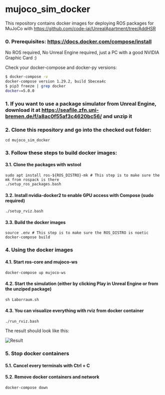 # mujoco_sim_docker

This repository contains docker images for deploying ROS packages for MuJoCo with https://github.com/code-iai/UnrealApartment/tree/AddHSR

### 0. Prerequisites: https://docs.docker.com/compose/install
No ROS required, No Unreal Engine required, just a PC with a good NVIDIA Graphic Card :)

Check your docker-compose and docker-py versions:
```bash
$ docker-compose -v
docker-compose version 1.29.2, build 5becea4c
$ pip3 freeze | grep docker
docker==5.0.0
```

### 1. If you want to use a package simulator from Unreal Engine, download it at https://seafile.zfn.uni-bremen.de/f/a8ac0f55af3c4620bc56/ and unzip it
### 2. Clone this repository and go into the checked out folder:
```
cd mujoco_sim_docker
```
### 3. Follow these steps to build docker images:
#### 3.1. Clone the packages with wstool
```
sudo apt install ros-${ROS_DISTRO}-mk # This step is to make sure the mk from rospack is there
./setup_ros_packages.bash
```
#### 3.2. Install nvidia-docker2 to enable GPU access with Compose (sudo required)
```
./setup_rviz.bash
```
#### 3.3. Build the docker images
```
source .env # This step is to make sure the ROS_DISTRO is noetic
docker-compose build
```
### 4. Using the docker images
#### 4.1. Start ros-core and mujoco-ws
```
docker-compose up mujoco-ws
```
#### 4.2. Start the simulation (either by clicking Play in Unreal Engine or from the unziped package)
```
sh Laborraum.sh
```
#### 4.3. You can visualize everything with rviz from docker container
```
./run_rviz.bash
```
The result should look like this:

![Result](https://user-images.githubusercontent.com/64316740/207082423-ae6843c2-8145-42b9-8d8b-09b71b94137f.png)

### 5. Stop docker containers 
#### 5.1. Cancel every terminals with Ctrl + C
#### 5.2. Remove docker containers and network
```
docker-compose down
```
